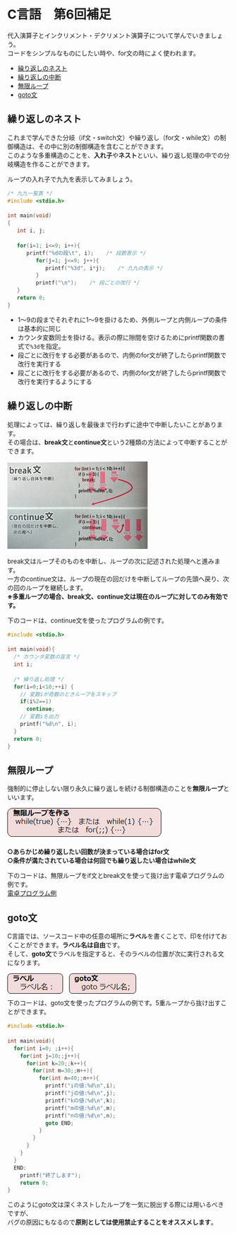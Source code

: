 # C言語　第6回補足
代入演算子とインクリメント・デクリメント演算子について学んでいきましょう。  
コードをシンプルなものにしたい時や、for文の時によく使われます。

  - [繰り返しのネスト](#繰り返しのネスト)
  - [繰り返しの中断](#繰り返しの中断)
  - [無限ループ](#無限ループ)
  - [goto文](#goto文)
  
## 繰り返しのネスト
これまで学んできた分岐（if文・switch文）や繰り返し（for文・while文）の制御構造は、その中に別の制御構造を含むことができます。  
このような多重構造のことを、**入れ子**や**ネスト**といい、繰り返し処理の中での分岐構造を作ることができます。

ループの入れ子で九九を表示してみましょう。
``` C
/* 九九一覧表 */
#include <stdio.h>
 
int main(void)
{
   int i, j;
 
   for(i=1; i<=9; i++){
      printf("%dの段\t", i);    /* 段数表示 */
         for(j=1; j<=9; j++){
            printf("%3d", i*j);    /* 九九の表示 */
         }
         printf("\n");    /* 段ごとの改行 */
   }
   return 0;
}
```

 - 1～9の段までそれぞれに1～9を掛けるため、外側ループと内側ループの条件は基本的に同じ
 - カウンタ変数同士を掛ける。表示の際に隙間を空けるためにprintf関数の書式で`%3d`を指定。
 - 段ごとに改行をする必要があるので、内側のfor文が終了したらprintf関数で改行を実行する
 - 段ごとに改行をする必要があるので、内側のfor文が終了したらprintf関数で改行を実行するようにする

## 繰り返しの中断
処理によっては、繰り返しを最後まで行わずに途中で中断したいことがあります。  
その場合は、**break文**と**continue文**という2種類の方法によって中断することができます。

![](./img/pc_06+_1.png)

break文はループそのものを中断し、ループの次に記述された処理へと進みます。  
一方のcontinue文は、ループの現在の回だけを中断してループの先頭へ戻り、次の回のループを継続します。  
**※多重ループの場合、break文、continue文は現在のループに対してのみ有効です。**

下のコードは、continue文を使ったプログラムの例です。

``` C
#include <stdio.h>
 
int main(void){
  /* カウンタ変数の宣言 */
  int i;
 
  /* 繰り返し処理 */
  for(i=0;i<10;++i) {
    // 変数iが奇数のときループをスキップ
    if(i%2==1)
      continue;
    // 変数iを出力
    printf("%d\n", i);
  }
  return 0;
}
```

## 無限ループ
強制的に停止しない限り永久に繰り返しを続ける制御構造のことを**無限ループ**といいます。

![](./img/pc_06+_2.png)

**○あらかじめ繰り返したい回数が決まっている場合はfor文**  
**○条件が満たされている場合は何回でも繰り返したい場合はwhile文**  

下のコードは、無限ループをif文とbreak文を使って抜け出す電卓プログラムの例です。  
[電卓プログラム例](pc_code_06+_1.md)

## goto文
C言語では、ソースコード中の任意の場所に**ラベル**を書くことで、印を付けておくことができます。**ラベル名は自由**です。  
そして、**goto文**でラベルを指定すると、そのラベルの位置が次に実行される文になります。

![](./img/pc_06+_3.png)　![](./img/pc_06+_4.png)  
下のコードは、goto文を使ったプログラムの例です。5重ループから抜け出すことができます。
```　C
#include <stdio.h>
 
int main(void){
  for(int i=0; ;i++){
    for(int j=10;;j++){
      for(int k=20;;k++){
        for(int m=30;;m++){
          for(int n=40;;n++){
            printf("iの値:%d\n",i);
            printf("jの値:%d\n",j);
            printf("kの値:%d\n",k);
            printf("mの値:%d\n",m);
            printf("nの値:%d\n",n);
            goto END;
          }  
        }
      }
    }
  }
  END:
    printf("終了します");
    return 0;
}
```

このようにgoto文は深くネストしたループを一気に脱出する際には用いるべきですが、  
バグの原因にもなるので**原則としては使用禁止することをオススメします**。
